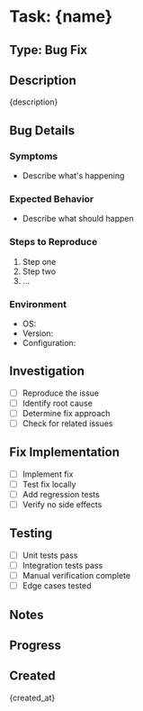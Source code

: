 # Task: {name}

## Type: Bug Fix

## Description
{description}

## Bug Details
### Symptoms
- Describe what's happening

### Expected Behavior
- Describe what should happen

### Steps to Reproduce
1. Step one
2. Step two
3. ...

### Environment
- OS:
- Version:
- Configuration:

## Investigation
- [ ] Reproduce the issue
- [ ] Identify root cause
- [ ] Determine fix approach
- [ ] Check for related issues

## Fix Implementation
- [ ] Implement fix
- [ ] Test fix locally
- [ ] Add regression tests
- [ ] Verify no side effects

## Testing
- [ ] Unit tests pass
- [ ] Integration tests pass
- [ ] Manual verification complete
- [ ] Edge cases tested

## Notes
<!-- Add debugging notes here -->

## Progress
<!-- Updated by TodoWrite integration -->

## Created
{created_at}